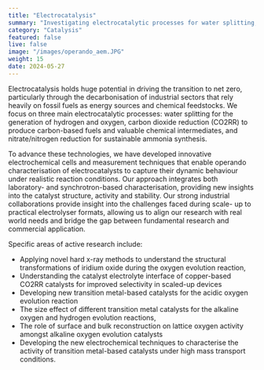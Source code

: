 ```yaml
---
title: "Electrocatalysis"
summary: "Investigating electrocatalytic processes for water splitting, CO₂ conversion, and sustainable ammonia synthesis."
category: "Catalysis"
featured: false
live: false
image: "/images/operando_aem.JPG"
weight: 15
date: 2024-05-27
---
```


Electrocatalysis holds huge potential in driving the transition to net zero, particularly through the decarbonisation of industrial sectors that rely heavily on fossil fuels as energy sources and chemical feedstocks. We focus on three main electrocatalytic processes: water splitting for the generation of hydrogen and oxygen, carbon dioxide reduction (CO2RR) to produce carbon-based fuels and valuable chemical intermediates, and nitrate/nitrogen reduction for sustainable ammonia synthesis.

To advance these technologies, we have developed innovative electrochemical cells and measurement techniques that enable operando characterisation of electrocatalysts to capture their dynamic behaviour under realistic reaction conditions. Our approach integrates both laboratory- and synchrotron-based characterisation, providing new insights into the catalyst structure, activity and stability. Our strong industrial collaborations provide insight into the challenges faced during scale- up to practical electrolyser formats, allowing us to align our research with real world needs and bridge the gap between fundamental research and commercial application.

Specific areas of active research include:

- Applying novel hard x-ray methods to understand the structural transformations of iridium oxide during the oxygen evolution reaction,
- Understanding the catalyst electrolyte interface of copper-based CO2RR catalysts for improved selectivity in scaled-up devices
- Developing new transition metal-based catalysts for the acidic oxygen evolution reaction
- The size effect of different transition metal catalysts for the alkaline oxygen and hydrogen evolution reactions,
- The role of surface and bulk reconstruction on lattice oxygen activity amongst alkaline oxygen evolution catalysts
- Developing the new electrochemical techniques to characterise the activity of transition metal-based catalysts under high mass transport conditions.
